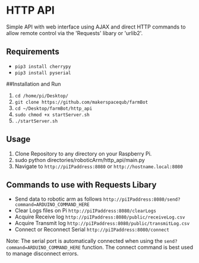# HTTP API

Simple API with web interface using AJAX and direct HTTP commands to allow remote control via the 'Requests' libary or 'urlib2'.

## Requirements

* `pip3 install cherrypy`
* `pip3 install pyserial`

##Installation and Run

1. `cd /home/pi/Desktop/`
2. `git clone https://github.com/makerspacequb/farmBot`
3. `cd ~/Desktop/farmBot/http_api`
4. `sudo chmod +x startServer.sh`
5. `./startServer.sh`

## Usage

1. Clone Repository to any directory on your Raspberry Pi.
2. sudo python directories/roboticArm/http_api/main.py
3. Navigate to `http://piIPaddress:8080` or `http://hostname.local:8080`

## Commands to use with Requests Libary

* Send data to robotic arm as follows `http://piIPaddress:8080/send?command=ARDUINO_COMMAND_HERE`
* Clear Logs files on Pi `http://piIPaddress:8080/clearLogs`
* Acquire Receive log `http://piIPaddress:8080/public/receiveLog.csv`
* Acquire Transmit log `http://piIPaddress:8080/public/transmitLog.csv`
* Connect or Reconnect Serial `http://piIPaddress:8080/connect`

Note: The serial port is automatically connected when using the `send?command=ARDUINO_COMMAND_HERE` function. The connect command is best used to manage disconnect errors. 
